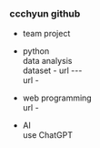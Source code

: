 ### ccchyun github

  * team project<br>

  * python<br>
   data analysis<br>
   dataset - url ---<br>
   url -<br>
  
  * web programming<br>
   url -<br>

  * AI<br>
   use ChatGPT

  
  

<!--
**ccchyun/ccchyun** is a ✨ _special_ ✨ repository because its `README.md` (this file) appears on your GitHub profile.

Here are some ideas to get you started:

- 🔭 I’m currently working on ...
- 🌱 I’m currently learning ...
- 👯 I’m looking to collaborate on ...
- 🤔 I’m looking for help with ...
- 💬 Ask me about ...
- 📫 How to reach me: ...
- 😄 Pronouns: ...
- ⚡ Fun fact: ...
-->
